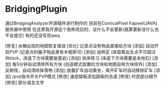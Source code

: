 # BridgingPlugin
通过BridgingAnalyzer开源插件进行制作的
目前在ComicalPixel Fapixel(JAVA)服务器中使用
在这里我开源这个我修改后的，没什么不会更新(就算更新没什么也不会提交)
有的还没写完qwq

[修复] 水桶出现的地图恢复错误
[优化] 记录点没有物品直接给方块
[添加] 自动开启PVP (记录点的箱子物品里有木棍即可)
[添加] 战桥区 (床距离出生点不可超过9block，床底下方块需要是基岩)
[添加] 拆床练习 (床底下方块需要是末地石)
[添加] 每5分钟自动清除所有方块 (创造模式放置的方块和地图自带方块除外)
[添加] 反刷怪，自动清除掉落物
[添加] 放置扩车自动乘坐，离开矿车时自动移除矿车
[添加] /pvp指令开关PVP模式
[修改] 速度踏板添加跳板的击退
[修改] 村民部分细节
[修改] 部分语言文字
